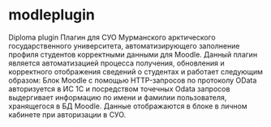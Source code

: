# modleplugin
Diploma plugin
Плагин для СУО Мурманского арктического государственного университета, автоматизирующего заполнение профиля студентов корректными данными для Moodle.
Данный плагин является автоматизацией процесса получения, обновления и корректного отображения сведений о студентах и работает следующим образом: 
Блок Moodle с помощью HTTP-запросов по протоколу OData авторизуется в ИС 1С и посредством точечных Odata запросов выдергивает информацию по имени и фамилии пользователя, хранящегося в БД Moodle.
Данные отображаются в блоке в личном кабинете при авторизации в СУО.
